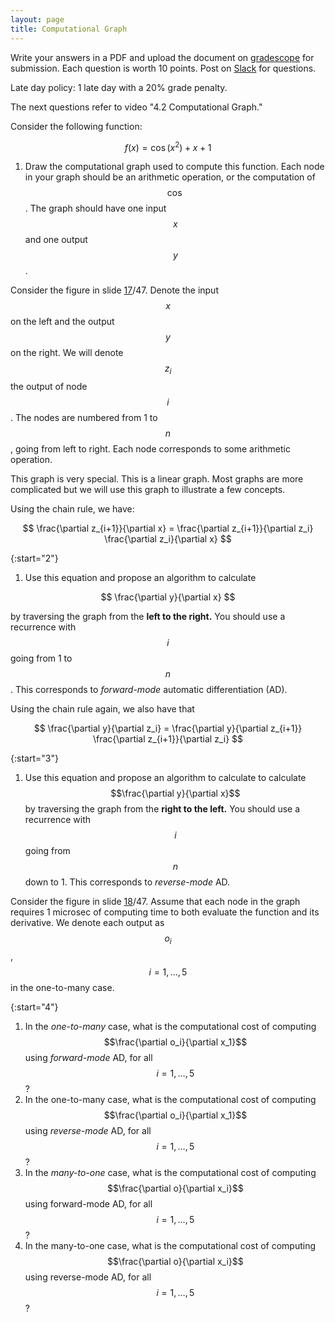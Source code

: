 ```yaml
---
layout: page
title: Computational Graph
--- 
```


Write your answers in a PDF and upload the document on [gradescope](https://www.gradescope.com/courses/102338) for submission. Each question is worth 10 points. Post on [Slack](https://stanford.enterprise.slack.com/) for questions.

Late day policy: 1 late day with a 20% grade penalty.

The next questions refer to video "4.2 Computational Graph."

Consider the following function:

$$ f(x) = \cos(x^2) + x + 1 $$

1. Draw the computational graph used to compute this function. Each node in your graph should be an arithmetic operation, or the computation of $$\cos$$. The graph should have one input $$x$$ and one output $$y$$.

Consider the figure in slide [17](https://ericdarve.github.io/cme216-spring-2020/Slides/AD/AD.pdf#page=17)/47. Denote the input $$x$$ on the left and the output $$y$$ on the right. We will denote $$z_i$$ the output of node $$i$$. The nodes are numbered from 1 to $$n$$, going from left to right. Each node corresponds to some arithmetic operation. 

This graph is very special. This is a linear graph. Most graphs are more complicated but we will use this graph to illustrate a few concepts.

Using the chain rule, we have:

$$ \frac{\partial z_{i+1}}{\partial x} = \frac{\partial z_{i+1}}{\partial z_i} \frac{\partial z_i}{\partial x} $$

{:start="2"}
1. Use this equation and propose an algorithm to calculate 

$$ \frac{\partial y}{\partial x} $$ 

by traversing the graph from the **left to the right.** You should use a recurrence with $$i$$ going from 1 to $$n$$. This corresponds to *forward-mode* automatic differentiation (AD).

Using the chain rule again, we also have that

$$ \frac{\partial y}{\partial z_i} = \frac{\partial y}{\partial z_{i+1}} \frac{\partial z_{i+1}}{\partial z_i} $$

{:start="3"}
1. Use this equation and propose an algorithm to calculate to calculate $$\frac{\partial y}{\partial x}$$ by traversing the graph from the **right to the left.** You should use a recurrence with $$i$$ going from $$n$$ down to 1. This corresponds to *reverse-mode* AD.

Consider the figure in slide [18](https://ericdarve.github.io/cme216-spring-2020/Slides/AD/AD.pdf#page=18)/47. Assume that each node in the graph requires 1 microsec of computing time to both evaluate the function and its derivative. We denote each output as $$o_i$$, $$i = 1, \dots, 5$$ in the one-to-many case.

{:start="4"}
1. In the _one-to-many_ case, what is the computational cost of computing $$\frac{\partial o_i}{\partial x_1}$$ using _forward-mode_ AD, for all $$i = 1, \dots, 5$$?
1. In the one-to-many case, what is the computational cost of computing $$\frac{\partial o_i}{\partial x_1}$$ using _reverse-mode_ AD, for all $$i = 1, \dots, 5$$?
1. In the _many-to-one_ case, what is the computational cost of computing $$\frac{\partial o}{\partial x_i}$$ using forward-mode AD, for all $$i = 1, \dots, 5$$?
1. In the many-to-one case, what is the computational cost of computing $$\frac{\partial o}{\partial x_i}$$ using reverse-mode AD, for all $$i = 1, \dots, 5$$?